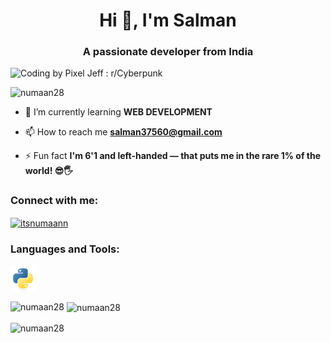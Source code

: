 <h1 align="center">Hi 👋, I'm Salman</h1>
<h3 align="center">A passionate developer from India</h3>

<img src="https://i.redd.it/n8agw6z2smyb1.gif" jsaction="" class="sFlh5c FyHeAf iPVvYb" style="max-width: 600px; height: 314px; margin: 0px; width: 558px;" alt="Coding by Pixel Jeff : r/Cyberpunk" jsname="kn3ccd">
<p align="left"> <img src="https://komarev.com/ghpvc/?username=numaan28&label=Profile%20views&color=0e75b6&style=flat" alt="numaan28" /> </p>

- 🌱 I’m currently learning **WEB DEVELOPMENT**

- 📫 How to reach me **salman37560@gmail.com**

- ⚡ Fun fact **I'm 6'1 and left-handed — that puts me in the rare 1% of the world! 😎🖐️**

<h3 align="left">Connect with me:</h3>
<p align="left">
<a href="https://instagram.com/itsnumaann" target="blank"><img align="center" src="https://raw.githubusercontent.com/rahuldkjain/github-profile-readme-generator/master/src/images/icons/Social/instagram.svg" alt="itsnumaann" height="30" width="40" /></a>
</p>

<h3 align="left">Languages and Tools:</h3>
<p align="left"> <a href="https://www.python.org" target="_blank" rel="noreferrer"> <img src="https://raw.githubusercontent.com/devicons/devicon/master/icons/python/python-original.svg" alt="python" width="40" height="40"/> </a> </p>

<p><img align="left" src="https://github-readme-stats.vercel.app/api/top-langs?username=numaan28&show_icons=true&locale=en&layout=compact" alt="numaan28" /></p>

<p>&nbsp;<img align="center" src="https://github-readme-stats.vercel.app/api?username=numaan28&show_icons=true&locale=en" alt="numaan28" /></p>

<p><img align="center" src="https://github-readme-streak-stats.herokuapp.com/?user=numaan28&" alt="numaan28" /></p>
